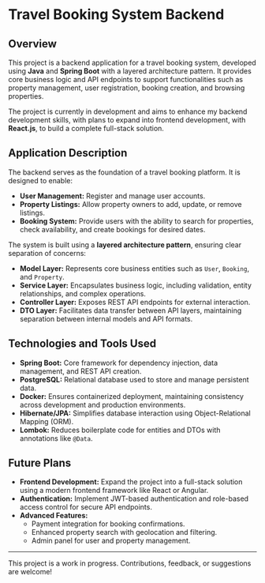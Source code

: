 # Travel Booking System Backend  

## Overview  
This project is a backend application for a travel booking system, developed using **Java** and **Spring Boot** with a layered architecture pattern. It provides core business logic and API endpoints to support functionalities such as property management, user registration, booking creation, and browsing properties.

The project is currently in development and aims to enhance my backend development skills, with plans to expand into frontend development, with **React.js**, to build a complete full-stack solution.

## Application Description  
The backend serves as the foundation of a travel booking platform. It is designed to enable:  
- **User Management:** Register and manage user accounts.  
- **Property Listings:** Allow property owners to add, update, or remove listings.
- **Booking System:** Provide users with the ability to search for properties, check availability, and create bookings for desired dates.  

The system is built using a **layered architecture pattern**, ensuring clear separation of concerns:  
- **Model Layer:** Represents core business entities such as `User`, `Booking`, and `Property`.  
- **Service Layer:** Encapsulates business logic, including validation, entity relationships, and complex operations.  
- **Controller Layer:** Exposes REST API endpoints for external interaction.  
- **DTO Layer:** Facilitates data transfer between API layers, maintaining separation between internal models and API formats.  

## Technologies and Tools Used  
- **Spring Boot:** Core framework for dependency injection, data management, and REST API creation.  
- **PostgreSQL:** Relational database used to store and manage persistent data.
- **Docker:** Ensures containerized deployment, maintaining consistency across development and production environments.  
- **Hibernate/JPA:** Simplifies database interaction using Object-Relational Mapping (ORM).  
- **Lombok:** Reduces boilerplate code for entities and DTOs with annotations like `@Data`.  

## Future Plans  
- **Frontend Development:** Expand the project into a full-stack solution using a modern frontend framework like React or Angular.  
- **Authentication:** Implement JWT-based authentication and role-based access control for secure API endpoints.  
- **Advanced Features:**  
  - Payment integration for booking confirmations.  
  - Enhanced property search with geolocation and filtering.  
  - Admin panel for user and property management.  

---

This project is a work in progress. Contributions, feedback, or suggestions are welcome!
